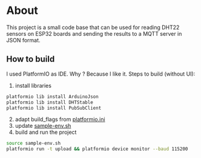 # About
This project is a small code base that can be used for reading DHT22 sensors on ESP32 boards and sending the results to a MQTT server in JSON format.

## How to build
I used PlatformIO as IDE. Why ? Because I like it. Steps to build (without UI):
1. install libraries
```bash
platformio lib install ArduinoJson
platformio lib install DHTStable
platformio lib install PubSubClient
```
2. adapt build_flags from [platformio.ini](https://github.com/iot-esp32/with-dht22/blob/main/platformio.ini)
3. update [sample-env.sh](https://github.com/iot-esp32/with-dht22/blob/main/sample-env.sh)
4. build and run the project
```bash
source sample-env.sh
platformio run -t upload && platformio device monitor --baud 115200
```
